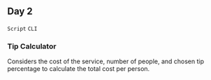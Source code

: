 ## Day 2

`Script` `CLI` 


### Tip Calculator

Considers the cost of the service, number of people, and chosen tip percentage to calculate the total cost per person.
